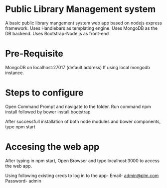 # Public Library Management system

A basic public library mangement system web app based on nodejs express framework.
Uses Handlebars as templating engine.
Uses MongoDB as the DB backend.
Uses Bootstrap-Node js as front-end

# Pre-Requisite

 MongoDB on localhost:27017 (default address) If using local mongodb instance.
 
# Steps to configure

Open Command Prompt and navigate to the folder.
Run command npm install followed by bower install bootstrap

After successfull installation of both node modules and bower components, 
type npm start

# Accesing the web app

After typing in npm start, Open Browser and type
localhost:3000 to access the web app.

Using following existing creds to log in to the app-
Email- admin@plm.com
Password- admin